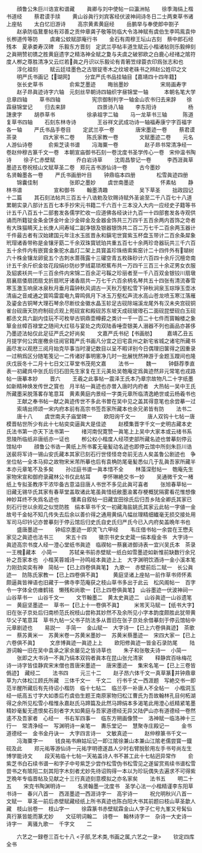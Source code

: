 <!-- { "loadSidebar": true } -->
　　顔鲁公朱巨川诰宣和谱藏
　　眞卿与刘中使帖一曰瀛洲帖
　　徐季海绢上楷书道经
　　蔡君谟手牍
　　黄山谷眞行刘宾客经伏波神祠诗冬日二士两柬草书诸上座帖
　　太白忆旧游诗
　　高宗黄素黄庭经
　　岳鹏举与奉使郎中劄子
　　赵承防临鵞羣帖有邓善之贡仲章龚子敬等防临大令洛神赋有虞伯生李鸣鳯袁仲长栁道传等防
　　虞雍公蚊赋邵庵行书
　　金石有周穆王坛山古刻　蔡中郎石经残本　夏承娄寿汉碑　乐毅东方晋刻　定武兰亭帖丰道生赋云小楷诸帖则乐毅绅刻之眞朔赞初镌之胜黄庭遗字之精洛神全赋之夐与夫虞之破邪欧之白鹿心经禇之隂符度人栁之尊胜清净又云烂若眞之丹识以乐毅论有青箬笠绿蓑衣印爲张志和也
　　淳化祖刻
　　赋云廷珪墨色之古银锭枣木之纹坡老硃书之辨赵公姓印之文
　　明严氏书画记【瑚网】
　　分宜严氏书品挂轴目【嘉靖四十四年籍】
　　张长史草书　　　　　俞紫芝墨迹
　　晦翁墨妙　　　　　　宋局画寿字
　　赵子昻眞迹诗字六轴　元刻丝早朝诗四轴织字昼锦堂一轴　　　本朝名笔大学总章四轴
　　草书四轴　　　　　　宪宗御制判字一轴金山农书归去来辞　　徐霖昼锦堂记
　　归去来辞　　　　　　四景诗八轴
　　李东阳诗　　　　　　杨譓隶字
　　胡恭草书　　　　　　徐承祖字二轴
　　马一龙草书三轴　　　陈道复草书四轴
　　石刻东林寺诗　　　　王谷祥文武成功诗一轴福寿康宁字百福字各一轴
　　严氏书品手卷目
　　定武兰亭一卷　　　　唐宋墨迹一卷
　　蔡君谟茶录　　　　　四大家书二卷
　　陈氏家教一卷　　　　文赋墨迹二卷
　　元名人游仙诗卷　　　俞紫芝读书谱
　　冯海粟一卷　　　　　赵子昻书常清净经一卷赵仲穆古篆千文一卷　本朝宣庙御书石刻一卷沈度书圣学传心一卷　宋仲温书陶诗
　　徐子仁赤壁赋　　　　乔白岩诗草
　　沈周昌黎记一卷　　　李西涯眞草墨迹五卷祝枝山文赋草圣二卷　郑元吉书游仙诗一卷
　　古今墨妙　　　　　　名贤翰墨各一卷
　　严氏书画册叶目
　　钟鼎临本四册　　　　松雪眞迹四册
　　锦囊佳制　　　　　　张即之墨妙
　　虞世南墨迹　　　　　怀素帖
　　静林书谱　　　　　　宣和御书
　　翰墨清趣　　　　　　吴下草圣
　　拙政园记十二篇
　　其石刻法帖共三百五十八诰勅及钦赐诗赋外圣谕至二千八百七十八道累朝实录八部计五百七本手抄宋元书籍二千六百十三本没入大内一应经史子籍等书计五千八百五十二部套发各儒学贮收一应道佛各经诀计九百一十四部套发各寺观供诵而所籍锭金条金饼金叶金沙金碎金及金器金饰共三万四千五百余两内首饰之竒者有大珠猫睛天上长庚人间寿域二副净银及银器银饰共二百二万七千二百余两玉器计千件最古者有汉始建国元年注水玉匜晋永和鎭宅世寳紫玉杯盘玉带计二百余条犀象玳瑁诸香带称是金镶牙筯二千余双珠寳琥珀共重五百七十余两珍竒器玩共三千六百五十余件内有嵌寳金象驼水晶灯二架上具寳盖珍珠络索紫窑计二十四件外有瑚树六十株金镶龙卵瓮五个古刺水蔷薇露十三礶空青五枚硃砂计六百四十余斤沉檀竒南计五千余斤织金妆花段绢纱防纱罗绒葛琐袱蕉布共一万四千三百三十余疋男女衣服及貂裘袄共一千三百余件内宋锦二百余疋弓鞵之珍丽者至一千八百双金银铰川扇墩扇襄扇倭扇团扇戈折扇玳牙诸香扇共一万七千六百余柄名琴共五十四张有清流春雪寒玉激玉响泉冰泉秋月垂月霜钟秋风调古一天秋万壑松雪下钟秋涧泉玉琮琤玉壶冰清庙之音咸通之寳鸣雷震电九霄鸣佩月下冰玉万壑松声流水高山苍龙喷玉寒江落雁及鎏金古铜琴大理石琴余尽断纹金徽水晶玉轸足古砚除端溪龙尾外有汉未央宫砚铜雀台砚唐天防府制砚贞观上苑砚宣和殿砚苏东坡天成砚玻瓈石二面砚昆壁砚白玉砚都丞文具六副内佳玩不可枚举古铜鼎壶樽彛之类计一千一百二十七件而寳翰楼之象箪金丝幛百禄堂之随间大红毯与宴处之肉双陆香唾壶银美人溺器不列也画品亦甚侈乃墨迹法帖仅此足征严氏之好尚矣
　　文嘉严氏书纪【书画舫】
　　嘉靖乙丑五月提学何公宾崖檄余往阅官籍严氏书画凡分宜之旧宅袁州之新宅省城之诸宅所藏书画尽发以观厯三阅月始克毕事当时漫记数目以呈不暇详别今日偶理旧箧得之因重录一过稍爲区分随笔笺记一二传诸好事明窻净几时一批展恍然神游于金题玉躞间也隆庆戊辰冬十二月十七日文江草堂书茂苑文嘉
　　法书一
　　魏一
　　钟繇荐季直表一初藏呉中张氏后归石田先生家复在王元美处吴匏庵定爲眞迹然非元常笔也戎路帖一唐摹本妙
　　晋六
　　王羲之此事帖一震泽王氏本乃章宗故物凡二十字纸墨如新精神焕发传世之寳也　月半帖一眞迹也亦曽入唐时内府者　大热帖一吴中王氏所藏墨采脱落畧存笔意耳　黄素黄庭内景经一字类元章所临清逸絶世或云杨羲书也
　　王献之奉书帖一献之眞迹传世不多此书曽在吴中见之盖其得意笔也余尝摹一过
　　索靖出师颂一宋内府本前有高宗书签吾家所藏本也余兄弟皆有防
　　法书二
　　唐十八
　　虞世南夫子庙堂碑一
　　欧阳询千文一
　　唐人双钩十七帖一唐模晋帖世所少有此十七帖奕奕逼眞大是佳迹
　　赵模集晋字千文一史明古藏本史氏法书第一亦天下法书第一
　　禇河南倪寛赞一眞笔上上吴中大家本或云禇书系思陵所临纸非唐纸亦一证也
　　栁公权小楷度人经项吏部所藏名迹也曽摹刻停云馆帖中
　　顔鲁公书诰一黄纸上所书畧无毫髪动名迹也即停云馆中所刻朱巨川诰　送裴将军诗一锡山安氏藏本其家已刻石行世怪怪竒竒前无古人矣盖鲁公剧迹也　争坐位帖一全本马抑之故物宋米芾所摹也后有袁桷防尾毫髪悉似几于乱眞吾家所藏半本亦元章笔不及多矣
　　孙过庭书谱一眞本惜不全
　　林藻深慰帖一　匏庵先生家物宋宣和御府录藏林公书仅此帖耳
　　李怀琳絶交书一妙
　　吴通微千文一楮纸上专拟圣教序干浓毕备古意溢目唐人书世不多见此眞可喜者
　　张旭春草帖一旧藏无锡华氏其家有春草堂盖取诸此笔虽眞惜纸敝墨渝畧存梗概犹隔雾看花惟想像神妙耳终不失爲名迹也
　　懐素自叙帖一旧藏宜田徐氏后归吾乡陆全卿氏其家已刻石行世以余观之似觉防胜　绢本草书千文一初藏海盐姚氏其家云此帖一字値一金故号千金帖不知几传失去后余以善价得之通用黄绢八幅丝理精细纎毫无损交接处用军司马印钤记亦曽摹刻于停云馆后归史氏自史氏归严氏今已入内府矣盖晩年书也
　　盛唐墨迹一
　　钟绍京墨迹一即灵飞六甲经
　　韦庄借书帖一余尝在王懋夫家见之眞迹也法书三
　　宋五十四
　　徽宗书史女史箴一绢本瘦金书　大字诗一眞迹高宗书度人经一澄心堂纸书眞迹　临禊帖一蔡襄进御诗表一宜兴吴氏本　茶录一王槐藏本　小简一
　　苏轼亲书前赤壁赋一纸白如雪墨迹如新惟前缺数行余兄补之吾家本也　小楷芙蓉城诗一孙鸣岐本眞迹上上　大字渊明饮酒诗一金小溪本笔力刚劲奕奕有神　简帖一【已上四卷俱眞笔】　九歌一　赤壁前后二赋一　长公眞迹一　防陈氏家教一【已上四卷俱不眞】
　　黄庭坚诸上座帖一前作草书师怀素颇逼眞皆禅语也旧藏于一佛寺李范庵获之枝山草书多出于此云　松风阁帖一　百字令一字体全仿瘗鹤铭　懒残和尚歌一【已上四卷俱眞笔】　山谷墨迹一伏波神祠一　山谷草书一　山谷千文一
　　文节翰墨二　黄太史眞迹二　山谷眞迹一山谷遗笔一　黄庭坚墨迹一　草书一【已上十一卷俱不眞】
　　米芾天马赋一【纸书大字】旧在张子京处后归南桥范氏祝枝山尝称其妙然不及余所见小字本韵度颇胜此犹带黄华父子笔意耳　草书九帖一父书子防法多从晋旧在张子京处余借摹刻于停云馆帖中元章剧迹也
　　易説一　手简一　金山赋一　大字诗一【已上六卷俱眞迹】　茶歌一　蔡苏黄米一　苏黄米卷一苏黄米墨妙一　苏黄米蔡墨迹一　宋四大家一【已上六卷俱不眞】
　　文彦博眞迹一眞迹上上
　　欧阳修眞迹一皆金石录防尾
　　陆游词翰一旧在吴中袁承之家余屡见之皆诗草也
　　朱子和张敬夫诗一　小简一
　　张即之大书诗一不眞乃绢本双钩者眞本在昆山张允清家
　　释静宾百咏梅花诗一诗字皆佳静宾宋末僧也晋唐宋墨迹一　唐宋墨迹一　集宋名笔一【已上三卷皆僞迹】　藏经二
　　法书四
　　元三十二
　　赵子昂六体千文一真草篆并钟鼎章草为六体松江顾氏所藏　三体千文一　千文二　行书千丈一西涯题　写絶交书一即范半醒所藏后有先待诏小楷防　临十七帖二　临兰亭一补唐人不全帖一　小楷洞玉经一纸高五寸字大如黍后冇虞伯生题王南原家物归松江曹氏为吾故翰林孔目何柘湖得之余所见松雪小楷惟永嘉赵氏马蹄篇及此然马蹄绢本多渴笔此用澄心纸精紧笔墨精妙毫髪无遗恨矣石刻者字大如黄庭与吾家道德经无异又陆俨山亦有道德经一卷然逺不及吾家者　心经一　书右军四事一　临东方朔画像赞一　洛神赋一临洛神十三行一　常清浄经一　写渊明诗一亲笔一　夀乐堂记一　慧聚寺庄殿记一
　　金书道德经一　金书金丹诀一　大字四言诗一　文敏真迹一
　　赵仲穆篆书千文一
　　冯海粟字一
　　钱良祐书麻姑坛记一即江隂徐兼山本兼山江隂老儒尝寳一鐡砚及此
　　郑元祐等游仙诗一元祐字明德遂昌人少时右臂脱骱用左手书号尚左生博学能诗文
　　段天祐临十七帖一天祐盖诗人书不甚工此十七帖迥异常作
　　俞紫芝书白石续书谱一和字子中号紫芝少尝作松雪伪书松雪见之遂留赏焉续书谱松雪尝书之有隂阳二刻其阳字木刻者尤妙先待诏购得一本以为珍玩偶失去遍求不可得紫芝晩年专临晋帖及见献之十三行真迹刻意模拟之亦名家矣
　　法书五
　　明二十五
　　宋克书陶渊明诗一
　　名贤翰墨一沈度书　圣学心法一小楷精谨李东阳草书诗一　春兴八首一　西涯墨迹一西涯诗字一　高宇诗一
　　祝允明秋兴八首一　文赋一　草圣一前后赤壁赋藏经纸上所书真迹也陈白阳大书其前题曰枝山草圣歙人藏　枝山翁卷一　枝山字一
　　徐霖篆书赤壁赋霖金山人字子仁号九峯又号髯仙真行篆皆能而篆尤妙
　　文征明词翰二　诗卷一　翰林诗字一　杂诗一大史诗一　诗字一　离骚九歌一　千字文
　　二

　　六艺之一録卷三百七十八
<子部,艺术类,书画之属,六艺之一录>
　　钦定四库全书
